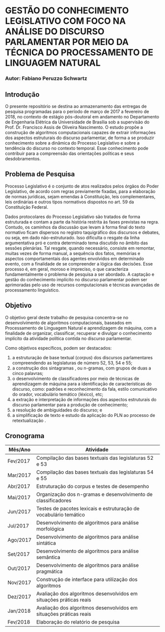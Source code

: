 # GESTÃO DO CONHECIMENTO LEGISLATIVO COM FOCO NA ANÁLISE DO DISCURSO PARLAMENTAR POR MEIO DA TÉCNICA DO PROCESSAMENTO DE LINGUAGEM NATURAL

### Autor: Fabiano Peruzzo Schwartz

## Introdução

O presente repositório se destina ao armazenamento das entregas de pesquisa programadas para o período de março de 2017 a fevereiro de 2018, no contexto de estágio pós-doutoral em andamento no Departamento de Engenharia Elétrica da Universidade de Brasília sob a supervisão do Prof. Dr. Francisco Assis de Oliveira Nascimento. O estudo propõe a construção de algoritmos computacionais capazes de extrair informações dos aspectos estruturais do discurso parlamentar, de forma a se produzir conhecimento sobre a dinâmica do Processo Legislativo e sobre a tendência do discurso no contexto temporal. Esse conhecimento pode contribuir para a compreensão das orientações políticas e seus desdobramentos.

## Problema de Pesquisa

Processo Legislativo é o conjunto de atos realizados pelos órgãos do Poder Legislativo, de acordo com regras previamente fixadas, para a elaboração de normas jurídicas, sejam emendas à Constituição, leis complementares, leis ordinárias e outros tipos normativos dispostos no art. 59 da Constituição Federal.

Dados protocolares do Processo Legislativo são tratados de forma estruturada e contam a parte da história restrita às fases previstas na regra. Contudo, os caminhos da discussão que levam à forma final do texto normativo ficam dispersos no registro taquigráfico dos discursos e debates, ou seja, em dado não-estruturado. Isso dificulta o resgate da linha argumentativa pró e contra determinado tema discutido no âmbito das sessões plenárias. Tal resgate, quando necessário, consiste em remontar, muitas vezes de forma manual, a sequência dos fatos, memórias e aspectos comportamentais dos agentes envolvidos em determinado evento, com a finalidade de se compreender a lógica das decisões. Esse processo é, em geral, moroso e impreciso, o que caracteriza fundamentalmente o problema de pesquisa a ser abordado. A captação e gestão do conhecimento implícito no discurso parlamentar podem ser aprimoradas pelo uso de recursos computacionais e técnicas avançadas de processamento linguístico.

## Objetivo

O objetivo geral deste trabalho de pesquisa concentra-se no desenvolvimento de algoritmos computacionais, baseados em Processamento de Linguagem Natural e aprendizagem de máquina, com a finalidade de organizar, classificar, recuperar e divulgar o conhecimento implícito da atividade política contida no discurso parlamentar.

Como objetivos específicos, podem ser destacados:

1.	a estruturação de base textual (*corpus*) dos discursos parlamentares compreendendo as legislaturas de número 52, 53, 54 e 55;
2.	a construção dos sintagramas , ou n-gramas, com grupos de duas a cinco palavras;
3.	o desenvolvimento de classificadores por meio de técnicas de aprendizagem de máquina para a identificação de características do discurso, como: padrões e reconhecimento da fala, estilo comunicativo do orador, vocabulário temático (léxico), etc; 
4.	a extração e interpretação de informações dos aspectos estruturais do discurso parlamentar para a produção de conhecimento; 
5.	a resolução de ambiguidades do discurso; e
6.	a simplificação de texto e estudo da aplicação do PLN ao processo de retextualização .

## Cronograma

Mês/Ano |	Atividade
--------|------------------------------------------------------------------------------------
Fev/2017| Compilação das bases textuais das legislaturas 52 e 53
Mar/2017| Compilação das bases textuais das legislaturas 54 e 55
Abr/2017| Estruturação do corpus e testes de desempenho
Mai/2017| Organização dos n-gramas e desenvolvimento de classificadores
Jun/2017| Testes de pacotes lexicais e estruturação de vocabulário temático
Jul/2017| Desenvolvimento de algoritmos para análise morfológica
Ago/2017| Desenvolvimento de algoritmos para análise sintática
Set/2017| Desenvolvimento de algoritmos para análise semântica
Out/2017| Desenvolvimento de algoritmos para análise pragmática
Nov/2017| Construção de interface para utilização dos algoritmos
Dez/2017| Avaliação dos algoritmos desenvolvidos em situações práticas reais
Jan/2018| Avaliação dos algoritmos desenvolvidos em situações práticas reais
Fev/2018| Elaboração do relatório de pesquisa
